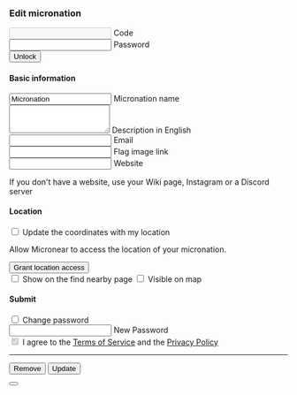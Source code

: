 
<section id="add">

  <h3>Edit micronation</h3>
    <form id="edit__preform">
        <div class="mdl-textfield mdl-js-textfield">
            <input class="mdl-textfield__input" type="text" maxlength="256" id="edit__code" required="true" disabled />
            <label class="mdl-textfield__label" for="edit__code">Code</label>
        </div>
        <div class="mdl-textfield mdl-js-textfield mdl-textfield--floating-label">
            <input class="mdl-textfield__input" type="password" maxlength="256" id="edit__old_password" required="true" autocomplete="current-password" />
            <label class="mdl-textfield__label" for="edit__password">Password</label>
        </div>
        <button class="mdl-button mdl-js-button mdl-button--raised mdl-js-ripple-effect mdl-button--accent" id="edit__unlock">
            Unlock
        </button>
    </form>
<form id="edit__form" class="hidden">
    <div class="form_step shown">
      <h4>Basic information</h4>
      <div class="mdl-textfield mdl-js-textfield mdl-textfield--floating-label">
        <input class="mdl-textfield__input" type="text" maxlength="256" id="edit__name" required="true" value="Micronation" />
        <label class="mdl-textfield__label" for="edit__name">Micronation name</label>
      </div>
      <div class="mdl-textfield mdl-js-textfield">
        <textarea class="mdl-textfield__input" type="text" rows="3" id="edit__description" maxlength="1000"></textarea>
        <label class="mdl-textfield__label" for="edit__description">Description in English</label>
      </div>
      <div class="mdl-textfield mdl-js-textfield mdl-textfield--floating-label">
        <input class="mdl-textfield__input" type="email" id="edit__email" />
        <label class="mdl-textfield__label" for="edit__email">Email</label>
      </div>
      <div class="mdl-textfield mdl-js-textfield mdl-textfield--floating-label">
        <input class="mdl-textfield__input" type="url" maxlength="256" id="edit__flag" />
        <label class="mdl-textfield__label" for="edit__flag">Flag image link</label>
      </div>
      <div class="mdl-textfield mdl-js-textfield mdl-textfield--floating-label">
        <input class="mdl-textfield__input" type="url" maxlength="256" id="edit__website" />
        <label class="mdl-textfield__label" for="edit__website">Website</label>
      </div>
      <p>If you don't have a website, use your Wiki page, Instagram or a Discord server</p>
    </div>
    <div>
    <h4>Location</h4>
    <label class="mdl-checkbox mdl-js-checkbox mdl-js-ripple-effect" for="edit__update_coordinates">
      <input type="checkbox" id="edit__update_coordinates" class="mdl-checkbox__input" />
      <span class="mdl-checkbox__label">Update the coordinates with my location</span>
    </label>
    <div id="location_notice" class="hidden">
      <p>Allow Micronear to access the location of your micronation.</p>
      <button type="button" id="location_button" class="mdl-button mdl-js-button mdl-button--raised mdl-js-ripple-effect mdl-button--accent">
        Grant location access
      </button>
    </div>
    <input type="hidden" id="edit__location">
    </div>
    <label class="mdl-switch mdl-js-switch mdl-js-ripple-effect" for="edit__privacy_distance">
      <input type="checkbox" id="edit__privacy_distance" class="mdl-switch__input" />
      <span class="mdl-switch__label">Show on the find nearby page</span>
    </label>
    <label class="mdl-switch mdl-js-switch mdl-js-ripple-effect" for="edit__privacy_coordinates">
      <input type="checkbox" id="edit__privacy_coordinates" class="mdl-switch__input" />
      <span class="mdl-switch__label">Visible on map</span>
    </label>
    <div>
      <h4>Submit</h4>
      <label class="mdl-checkbox mdl-js-checkbox mdl-js-ripple-effect" for="edit__want_to_change_pass">
        <input type="checkbox" id="edit__want_to_change_pass" class="mdl-checkbox__input" />
        <span class="mdl-checkbox__label">Change password</span>
      </label>
      <div class="mdl-textfield mdl-js-textfield mdl-textfield--floating-label hidden" id="edit__new_password_wrapper">
        <input class="mdl-textfield__input" type="password" maxlength="256" minlength="8" id="edit__new_password" autocomplete="new-password" />
        <label class="mdl-textfield__label" for="edit__new_password">New Password</label>
      </div>
      <label class="mdl-checkbox mdl-js-checkbox mdl-js-ripple-effect" for="edit__terms">
        <input type="checkbox" id="edit__terms" class="mdl-checkbox__input" disabled="" checked="" />
        <span class="mdl-checkbox__label">I agree to the <a href="terms">Terms of Service</a> and the <a href="privacy">Privacy Policy</a></span>
      </label>
      <hr />
      <button type="button" class="mdl-button mdl-js-button mdl-button--raised mdl-js-ripple-effect" id="edit__remove">
        Remove
      </button>
      <button type="submit" class="mdl-button mdl-js-button mdl-button--raised mdl-js-ripple-effect mdl-button--accent" id="edit__buy">
        Update
      </button>
    </div>
</form>

  <div id="edit__confirm_remove" class="mdl-js-snackbar mdl-snackbar">
    <div class="mdl-snackbar__text"></div>
    <button class="mdl-snackbar__action" type="button"></button>
  </div>

</section>
